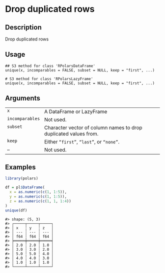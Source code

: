 
# Drop duplicated rows

## Description

Drop duplicated rows

## Usage

<pre><code class='language-R'>## S3 method for class 'RPolarsDataFrame'
unique(x, incomparables = FALSE, subset = NULL, keep = "first", ...)

# S3 method for class 'RPolarsLazyFrame'
unique(x, incomparables = FALSE, subset = NULL, keep = "first", ...)
</code></pre>

## Arguments

<table>
<tr>
<td style="white-space: nowrap; font-family: monospace; vertical-align: top">
<code id="unique.RPolarsDataFrame_:_x">x</code>
</td>
<td>
A DataFrame or LazyFrame
</td>
</tr>
<tr>
<td style="white-space: nowrap; font-family: monospace; vertical-align: top">
<code id="unique.RPolarsDataFrame_:_incomparables">incomparables</code>
</td>
<td>
Not used.
</td>
</tr>
<tr>
<td style="white-space: nowrap; font-family: monospace; vertical-align: top">
<code id="unique.RPolarsDataFrame_:_subset">subset</code>
</td>
<td>
Character vector of column names to drop duplicated values from.
</td>
</tr>
<tr>
<td style="white-space: nowrap; font-family: monospace; vertical-align: top">
<code id="unique.RPolarsDataFrame_:_keep">keep</code>
</td>
<td>
Either <code>“first”</code>, <code>“last”</code>, or
<code>“none”</code>.
</td>
</tr>
<tr>
<td style="white-space: nowrap; font-family: monospace; vertical-align: top">
<code id="unique.RPolarsDataFrame_:_...">…</code>
</td>
<td>
Not used.
</td>
</tr>
</table>

## Examples

``` r
library(polars)

df = pl$DataFrame(
  x = as.numeric(c(1, 1:5)),
  y = as.numeric(c(1, 1:5)),
  z = as.numeric(c(1, 1, 1:4))
)
unique(df)
```

    #> shape: (5, 3)
    #> ┌─────┬─────┬─────┐
    #> │ x   ┆ y   ┆ z   │
    #> │ --- ┆ --- ┆ --- │
    #> │ f64 ┆ f64 ┆ f64 │
    #> ╞═════╪═════╪═════╡
    #> │ 2.0 ┆ 2.0 ┆ 1.0 │
    #> │ 3.0 ┆ 3.0 ┆ 2.0 │
    #> │ 5.0 ┆ 5.0 ┆ 4.0 │
    #> │ 4.0 ┆ 4.0 ┆ 3.0 │
    #> │ 1.0 ┆ 1.0 ┆ 1.0 │
    #> └─────┴─────┴─────┘

